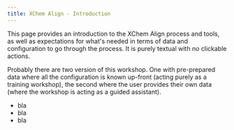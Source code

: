 ```yaml
---
title: XChem Align - Introduction
---
```


This page provides an introduction to the XChem Align process and tools, as well as expectations for
what's needed in terms of data and configuration to go through the process.
It is purely textual with no clickable actions.

Probably there are two version of this workshop. One with pre-prepared data where all the configuration is known 
up-front (acting purely as a training workshop), the second where the user provides their own data (where the workshop
is acting as a guided assistant).

- bla
- bla
- bla
